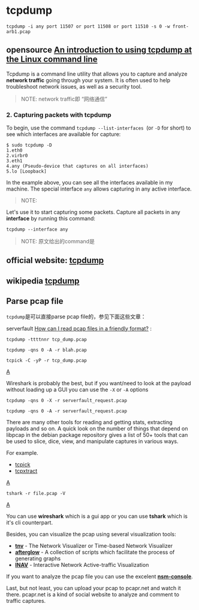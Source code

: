 # tcpdump



```shell
tcpdump -i any port 11507 or port 11508 or port 11510 -s 0 -w front-arb1.pcap
```

## opensource [An introduction to using tcpdump at the Linux command line](https://opensource.com/article/18/10/introduction-tcpdump)

Tcpdump is a command line utility that allows you to capture and analyze **network traffic** going through your system. It is often used to help troubleshoot network issues, as well as a security tool.

> NOTE: network traffic即 “网络通信”

### 2. Capturing packets with tcpdump

To begin, use the command `tcpdump --list-interfaces `(or `-D` for short) to see which interfaces are available for capture:

```shell
$ sudo tcpdump -D
1.eth0
2.virbr0
3.eth1
4.any (Pseudo-device that captures on all interfaces)
5.lo [Loopback]
```

In the example above, you can see all the interfaces available in my machine. The special interface `any` allows capturing in any active interface.

> NOTE: 

Let's use it to start capturing some packets. Capture all packets in any **interface** by running this command:

```shell
tcpdump --interface any
```

> NOTE: 原文给出的command是

## official website: [tcpdump](https://www.tcpdump.org/)








## wikipedia [tcpdump](https://en.wikipedia.org/wiki/Tcpdump)



## Parse pcap file

`tcpdump`是可以直接parse pcap file的，参见下面这些文章：

serverfault [How can I read pcap files in a friendly format?](https://serverfault.com/questions/38626/how-can-i-read-pcap-files-in-a-friendly-format) :

```shell
tcpdump -ttttnnr tcp_dump.pcap
```



```shell
tcpdump -qns 0 -A -r blah.pcap
```



```shell
tcpick -C -yP -r tcp_dump.pcap
```



[A](https://serverfault.com/a/38632)

Wireshark is probably the best, but if you want/need to look at the payload without loading up a GUI you can use the `-X` or `-A` options

```shell
tcpdump -qns 0 -X -r serverfault_request.pcap
```



```shell
tcpdump -qns 0 -A -r serverfault_request.pcap
```

There are many other tools for reading and getting stats, extracting payloads and so on. A quick look on the number of things that depend on libpcap in the debian package repository gives a list of 50+ tools that can be used to slice, dice, view, and manipulate captures in various ways.

For example.

- [tcpick](http://tcpick.sourceforge.net/)
- [tcpxtract](http://tcpxtract.sourceforge.net/)



[A](https://serverfault.com/a/46625)

```shell
tshark -r file.pcap -V
```



[A](https://serverfault.com/a/38633)

You can use **wireshark** which is a gui app or you can use **tshark** which is it's cli counterpart.

Besides, you can visualize the pcap using several visualization tools:

- **[tnv](http://tnv.sourceforge.net/)** - The Network Visualizer or Time-based Network Visualizer
- **[afterglow](http://afterglow.sourceforge.net/)** - A collection of scripts which facilitate the process of generating graphs
- **[INAV](http://inav.scaparra.com/about/abstract/)** - Interactive Network Active-traffic Visualization

If you want to analyze the pcap file you can use the excelent **[nsm-console](http://writequit.org/projects/nsm-console/)**.

Last, but not least, you can upload your pcap to pcapr.net and watch it there. pcapr.net is a kind of social website to analyze and comment to traffic captures.





